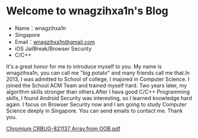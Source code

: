 # Welcome to wnagzihxa1n's Blog

- Name：wnagzihxa1n
- Singapore
- Email：wnagzihxa1n@gmail.com
- iOS JailBreak/Browser Security
- C/C++

It's a great honor for me to introduce myself to you. My name is wnagzihxa1n, you can call me "big potato" and many friends call me that.In 2013, I was admitted to School of college, I majored in Computer Science. I joined the School ACM Team and trained myself hard. Two years later, my algorithm skills stronger than others.After I hava good C/C++ Programming skills,  I found Android Security was interesting, so I learned knowledge hard again. I focus on Browser Security now and I am going to study Computer Science deeply in Singapore. You can send emails to contact me. Thank you.

[Chromium CRBUG-821137 Array.from OOB.pdf](wnagzihxa1n/Chromium_CRBUG_821137_Array.from_OOB_wnagzihxa1n.pdf)